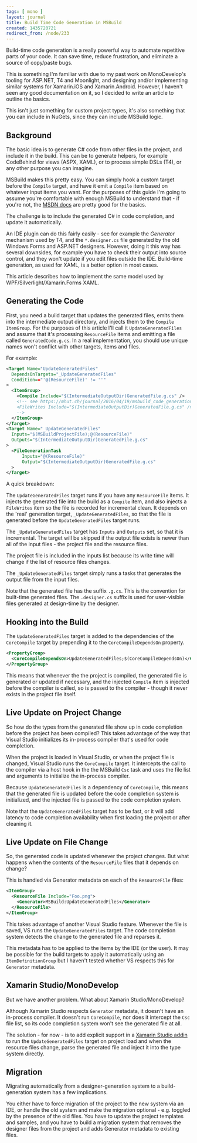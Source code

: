 ```yaml
---
tags: [ mono ]
layout: journal
title: Build Time Code Generation in MSBuild
created: 1435720721
redirect_from: /node/233
---
```

Build-time code generation is a really powerful way to automate repetitive parts
of your code. It can save time, reduce frustration, and eliminate a source of
copy/paste bugs.

This is something I'm familiar with due to my past work on MonoDevelop's tooling
for ASP.NET, T4 and Moonlight, and designing and/or implementing similar systems
for Xamarin.iOS and Xamarin.Android. However, I haven't seen any good
documentation on it, so I decided to write an article to outline the
basics.<!--break-->

This isn't just something for custom project types, it's also something that you
can include in NuGets, since they can include MSBuild logic.

## Background

The basic idea is to generate C# code from other files in the project, and
include it in the build. This can be to generate helpers, for example CodeBehind
for views (ASPX, XAML), or to process simple DSLs (T4), or any other purpose you
can imagine.

MSBuild makes this pretty easy. You can simply hook a custom target before the
`Compile` target, and have it emit a `Compile` item based on whatever input
items you want. For the purposes of this guide I'm going to assume you're
comfortable with enough MSBuild to understand that - if you're not, the [MSDN
docs]("https://msdn.microsoft.com/en-us/library/dd637714.aspx) are pretty good
for the basics.

The challenge is to include the generated C# in code completion, and update it
automatically.

An IDE plugin can do this fairly easily - see for example the _Generator_
mechanism used by T4, and the `*.designer.cs` file generated by the old Windows
Forms and ASP.NET designers. However, doing it this way has several downsides,
for example you have to check their output into source control, and they won't
update if you edit files outside the IDE. Build-time generation, as used for
XAML, is a better option in most cases.

This article describes how to implement the same model used by
WPF/Silverlight/Xamarin.Forms XAML.

## Generating the Code

First, you need a build target that updates the generated files, emits them into
the intermediate output directory, and injects them to the `Compile`
`ItemGroup`. For the purposes of this article I'll call it
`UpdateGeneratedFiles` and assume that it's processing `ResourceFile` items and
emitting a file called `GeneratedCode.g.cs`. In a real implementation, you
should use unique names won't conflict with other targets, items and files.

For example:

```xml
<Target Name="UpdateGeneratedFiles"
  DependsOnTargets="_UpdateGeneratedFiles"
  Condition=="'@(ResourceFile)' != ''"
>
  <ItemGroup>
    <Compile Include="$(IntermediateOutputDir)GeneratedFile.g.cs" />
    <!-- see https://mhut.ch/journal/2016/04/19/msbuild_code_generation_vs2015
    <FileWrites Include="$(IntermediateOutputDir)GeneratedFile.g.cs" />
    -->
  </ItemGroup>
</Target>
<Target Name="_UpdateGeneratedFiles"
  Inputs="$(MSBuildProjectFile);@(ResourceFile)"
  Outputs="$(IntermediateOutputDir)GeneratedFile.g.cs"
>
  <FileGenerationTask
      Inputs="@(ResourceFile)"
      Output="$(IntermediateOutputDir)GeneratedFile.g.cs"
  >
</Target>
```

A quick breakdown:

The `UpdateGeneratedFiles` target runs if you have any `ResourceFile` items. It
injects the generated file into the build as a `Compile` item, and also injects
a `FileWrites` item so the file is recorded for incremental clean. It depends on
the 'real' generation target, `_UpdateGeneratedFiles`, so that the file is
generated before the `UpdateGeneratedFiles` target runs.

The `_UpdateGeneratedFiles` target has `Inputs` and `Outputs` set, so that it is
incremental. The target will be skipped if the output file exists is newer than
all of the input files - the project file and the resource files.

The project file is included in the inputs list because its write time will
change if the list of resource files changes.

The `_UpdateGeneratedFiles` target simply runs a tasks that generates the output
file from the input files.

Note that the generated file has the suffix `.g.cs`. This is the convention for
built-time generated files. The `.designer.cs` suffix is used for user-visible
files generated at design-time by the designer.

## Hooking into the Build

The `UpdateGeneratedFiles` target is added to the dependencies of the `CoreCompile` target by prepending it to the `CoreCompileDependsOn` property.

```xml
<PropertyGroup>
  <CoreCompileDependsOn>UpdateGeneratedFiles;$(CoreCompileDependsOn)</CoreCompileDependsOn>
</PropertyGroup>
```

This means that whenever the the project is compiled, the generated file is
generated or updated if necessary, and the injected `Compile` item is injected
before the compiler is called, so is passed to the compiler - though it never
exists in the project file itself.

## Live Update on Project Change

So how do the types from the generated file show up in code completion before
the project has been compiled? This takes advantage of the way that Visual
Studio initializes its in-process compiler that's used for code completion.

When the project is loaded in Visual Studio, or when the project file is
changed, Visual Studio runs the `CoreCompile` target. It intercepts the call to
the compiler via a host hook in the the MSBuild `Csc` task and uses the file
list and arguments to initialize the in-process compiler.

Because `UpdateGeneratedFiles` is a dependency of `CoreCompile`, this means that
the generated file is updated before the code completion system is initialized,
and the injected file is passed to the code completion system.

Note that the `UpdateGeneratedFiles` target has to be fast, or it will add
latency to code completion availability when first loading the project or after
cleaning it.

## Live Update on File Change

So, the generated code is updated whenever the project changes. But what happens when the contents of the `ResourceFile` files that it depends on change?

This is handled via Generator metadata on each of the `ResourceFile` files:

```xml
<ItemGroup>
  <ResourceFile Include="Foo.png">
    <Generator>MSBuild:UpdateGeneratedFiles</Generator>
  </ResourceFile>
</ItemGroup>
```

This takes advantage of another Visual Studio feature. Whenever the file is
saved, VS runs the `UpdateGeneratedFiles` target. The code completion system
detects the change to the generated file and reparses it.

This metadata has to be applied to the items by the IDE (or the user). It may be
possible for the build targets to apply it automatically using an
`ItemDefinitionGroup` but I haven't tested whether VS respects this for
`Generator` metadata.

## Xamarin Studio/MonoDevelop

But we have another problem. What about Xamarin Studio/MonoDevelop?

Although Xamarin Studio respects `Generator` metadata, it doesn't have an
in-process compiler. It doesn't run `CoreCompile`, nor does it intercept the
`Csc` file list, so its code completion system won't see the generated file at
all.

The solution - for now - is to add explicit support in a [Xamarin Studio
addin](https://mhut.ch/addinmaker) to run the `UpdateGeneratedFiles` target on
project load and when the resource files change, parse the generated file and
inject it into the type system directly.

## Migration

Migrating automatically from a designer-generation system to a build-generation
system has a few implications.

You either have to force migration of the project to the new system via an IDE,
or handle the old system and make the migration optional - e.g. toggled by the
presence of the old files. You have to update the project templates and samples,
and you have to build a migration system that removes the designer files from
the project and adds Generator metadata to existing files.
